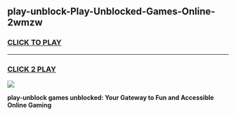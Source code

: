 
## play-unblock-Play-Unblocked-Games-Online-2wmzw
<h3>
<a href="https://premium76.site?title=play-unblock&ref=25A">CLICK TO PLAY</a></h3>
<hr>

<h3>
<a href="https://premium76.site?title=play-unblock&ref=25A">CLICK 2 PLAY</a>
  
</h3>

<a href="https://premium76.site?title=play-unblock&ref=25A"><img src="https://clearcache.store/games.png"></a>


**play-unblock games unblocked: Your Gateway to Fun and Accessible Online Gaming**
